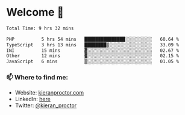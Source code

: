 # Welcome 🦘

<!--START_SECTION:waka-->

```txt
Total Time: 9 hrs 32 mins

PHP          5 hrs 54 mins   ███████████████░░░░░░░░░░   60.64 %
TypeScript   3 hrs 13 mins   ████████▒░░░░░░░░░░░░░░░░   33.09 %
INI          15 mins         ▓░░░░░░░░░░░░░░░░░░░░░░░░   02.67 %
Other        12 mins         ▓░░░░░░░░░░░░░░░░░░░░░░░░   02.15 %
JavaScript   6 mins          ▒░░░░░░░░░░░░░░░░░░░░░░░░   01.05 %
```

<!--END_SECTION:waka-->

### 📫 Where to find me:

-   Website: [kieranproctor.com](https://kieranproctor.com/)
-   LinkedIn: [here](https://www.linkedin.com/in/kieran-proctor-086b5a159/)
-   Twitter: [@kieran_proctor](https://twitter.com/kieran_proctor)
